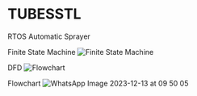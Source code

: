 # TUBESSTL
RTOS Automatic Sprayer

Finite State Machine
![Finite State Machine](https://github.com/RinaldiPradhana/TUBESSTL/assets/152357916/be83c676-3614-4022-89db-49cc334c9d37)

DFD
![Flowchart](https://github.com/RinaldiPradhana/TUBESSTL/assets/152357916/0d12fa6a-7e28-4ee2-b397-ef82d67d5596)

Flowchart
![WhatsApp Image 2023-12-13 at 09 50 05](https://github.com/RinaldiPradhana/TUBESSTL/assets/152356892/0c07d71a-c0dd-46e7-9e50-2bc328b697d2)


